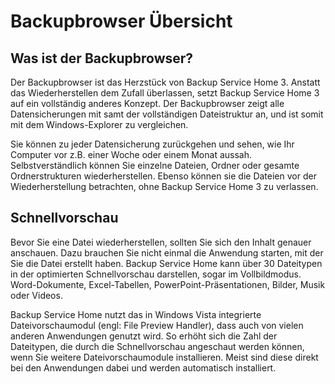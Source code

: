 # Backupbrowser Übersicht

## Was ist der Backupbrowser?

Der Backupbrowser ist das Herzstück von Backup Service Home 3. Anstatt das Wiederherstellen dem Zufall überlassen, setzt Backup Service Home 3 auf ein vollständig anderes Konzept. Der Backupbrowser zeigt alle Datensicherungen mit samt der vollständigen Dateistruktur an, und ist somit mit dem Windows-Explorer zu vergleichen.

Sie können zu jeder Datensicherung zurückgehen und sehen, wie Ihr Computer vor z.B. einer Woche oder einem Monat aussah. Selbstverständlich können Sie einzelne Dateien, Ordner oder gesamte Ordnerstrukturen wiederherstellen. Ebenso können sie die Dateien vor der Wiederherstellung betrachten, ohne Backup Service Home 3 zu verlassen.

## Schnellvorschau

Bevor Sie eine Datei wiederherstellen, sollten Sie sich den Inhalt genauer anschauen. Dazu brauchen Sie nicht einmal die Anwendung starten, mit der Sie die Datei erstellt haben. Backup Service Home kann über 30 Dateitypen in der optimierten Schnellvorschau darstellen, sogar im Vollbildmodus. Word-Dokumente, Excel-Tabellen, PowerPoint-Präsentationen, Bilder, Musik oder Videos.

Backup Service Home nutzt das in Windows Vista integrierte Dateivorschaumodul (engl: File Preview Handler), dass auch von vielen anderen Anwendungen genutzt wird. So erhöht sich die Zahl der Dateitypen, die durch die Schnellvorschau angeschaut werden können, wenn Sie weitere Dateivorschaumodule installieren. Meist sind diese direkt bei den Anwendungen dabei und werden automatisch installiert.
